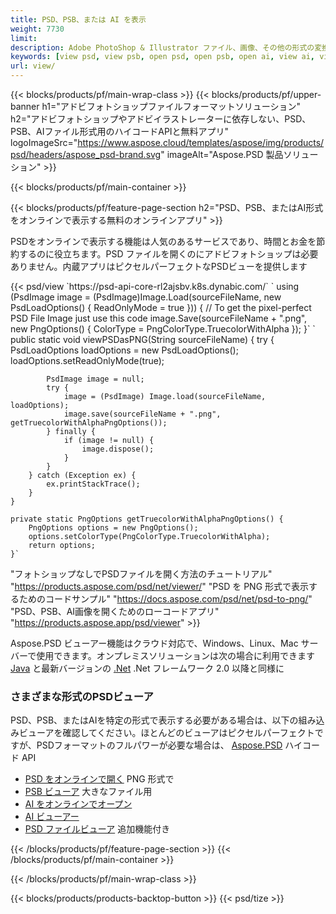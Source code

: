 ```yaml
---
title: PSD、PSB、または AI を表示
weight: 7730
limit: 
description: Adobe PhotoShop & Illustrator ファイル、画像、その他の形式の変換
keywords: [view psd, view psb, open psd, open psb, open ai, view ai, view image, open photoshop file, open illustrator file]
url: view/
---
```


{{< blocks/products/pf/main-wrap-class >}}
{{< blocks/products/pf/upper-banner h1="アドビフォトショップファイルフォーマットソリューション" h2="アドビフォトショップやアドビイラストレーターに依存しない、PSD、PSB、AIファイル形式用のハイコードAPIと無料アプリ" logoImageSrc="https://www.aspose.cloud/templates/aspose/img/products/psd/headers/aspose_psd-brand.svg" imageAlt="Aspose.PSD 製品ソリューション" >}}

{{< blocks/products/pf/main-container >}}

{{< blocks/products/pf/feature-page-section h2="PSD、PSB、またはAI形式をオンラインで表示する無料のオンラインアプリ" >}}
<p>PSDをオンラインで表示する機能は人気のあるサービスであり、時間とお金を節約するのに役立ちます。PSD ファイルを開くのにアドビフォトショップは必要ありません。内蔵アプリはピクセルパーフェクトなPSDビューを提供します</p>
{{< psd/view `https://psd-api-core-rl2ajsbv.k8s.dynabic.com/` 
`    using (PsdImage image = (PsdImage)Image.Load(sourceFileName, new PsdLoadOptions() { ReadOnlyMode = true }))
    {
        // To get the pixel-perfect PSD File Image just use this code
        image.Save(sourceFileName + ".png",  new PngOptions() {  ColorType = PngColorType.TruecolorWithAlpha });
    }` 
	`    public static void viewPSDasPNG(String sourceFileName) {
        try {
            PsdLoadOptions loadOptions = new PsdLoadOptions();
            loadOptions.setReadOnlyMode(true);
            
            PsdImage image = null;
            try {
                image = (PsdImage) Image.load(sourceFileName, loadOptions);
                image.save(sourceFileName + ".png", getTruecolorWithAlphaPngOptions());
            } finally {
                if (image != null) {
                    image.dispose();
                }
            }
        } catch (Exception ex) {
            ex.printStackTrace();
        }
    }
    
    private static PngOptions getTruecolorWithAlphaPngOptions() {
        PngOptions options = new PngOptions();
        options.setColorType(PngColorType.TruecolorWithAlpha);
        return options;
    }` 
"フォトショップなしでPSDファイルを開く方法のチュートリアル" "https://products.aspose.com/psd/net/viewer/" 
"PSD を PNG 形式で表示するためのコードサンプル"  "https://docs.aspose.com/psd/net/psd-to-png/" 
"PSD、PSB、AI画像を開くためのローコードアプリ" "https://products.aspose.app/psd/viewer" >}}
<p>Aspose.PSD ビューアー機能はクラウド対応で、Windows、Linux、Mac サーバーで使用できます。オンプレミスソリューションは次の場合に利用できます <a href="https://products.aspose.com/psd/java/">Java</a> と最新バージョンの <a href="https://products.aspose.com/psd/net/">.Net</a> .Net フレームワーク 2.0 以降と同様に</p>

<h3 class="headingpdleft">さまざまな形式のPSDビューア</h3>
<p>PSD、PSB、またはAIを特定の形式で表示する必要がある場合は、以下の組み込みビューアを確認してください。ほとんどのビューアはピクセルパーフェクトですが、PSDフォーマットのフルパワーが必要な場合は、 <a href="/psd/">Aspose.PSD</a> ハイコード API</p>
<ul>
<li><a href="open-psd-online">PSD をオンラインで開く</a> PNG 形式で</li>
<li><a href="psb">PSB ビューア</a> 大きなファイル用</li>
<li><a href="open-ai-online">AI をオンラインでオープン</a></li>
<li><a href="ai">AI ビューアー</a></li>
<li><a href="/psd/view/psd-file-viewer">PSD ファイルビューア</a> 追加機能付き</li>
</ul>

{{< /blocks/products/pf/feature-page-section >}}
{{< /blocks/products/pf/main-container >}}


{{< /blocks/products/pf/main-wrap-class >}}

{{< blocks/products/products-backtop-button >}}
{{< psd/tize >}}
